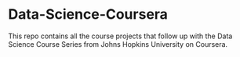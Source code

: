 # Data-Science-Coursera
This repo contains all the course projects that follow up with the Data Science Course Series from Johns Hopkins University on Coursera.
